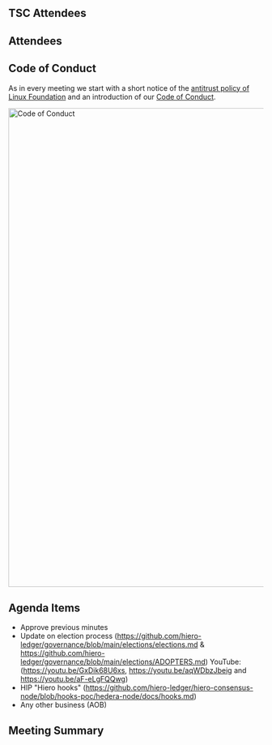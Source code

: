 ## TSC Attendees

## Attendees

## Code of Conduct

As in every meeting we start with a short notice of the [antitrust policy of Linux Foundation](https://www.linuxfoundation.org/legal/antitrust-policy)
and an introduction of our [Code of Conduct](https://www.lfdecentralizedtrust.org/code-of-conduct).

<img width="945" alt="Code of Conduct" src="https://github.com/user-attachments/assets/3a187bc9-65ae-461e-bb46-7ce0db8e32cf">

## Agenda Items

- Approve previous minutes 
- Update on election process (https://github.com/hiero-ledger/governance/blob/main/elections/elections.md & https://github.com/hiero-ledger/governance/blob/main/elections/ADOPTERS.md) YouTube: (https://youtu.be/GxDik68U6xs, https://youtu.be/aqWDbzJbeig and https://youtu.be/aF-eLgFQQwg)
- HIP "Hiero hooks" (https://github.com/hiero-ledger/hiero-consensus-node/blob/hooks-poc/hedera-node/docs/hooks.md)
- Any other business (AOB)

## Meeting Summary
